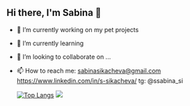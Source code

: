 ## Hi there, I'm Sabina 👋


- 🔭 I’m currently working on my pet projects
- 🌱 I’m currently learning 
- 👯 I’m looking to collaborate on ...

- 📫 How to reach me:
  sabinasikacheva@gmail.com
  https://www.linkedin.com/in/s-sikacheva/
  tg: @ssabina_si



  [![Top Langs](https://github-readme-stats.vercel.app/api/top-langs/?username=sabinasikacheva&layout=compact)](https://github.com/sabinasikacheva/github-readme-stats)
![](https://komarev.com/ghpvc/?username=your-github-username)
